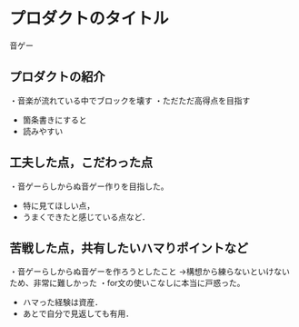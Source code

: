 # プロダクトのタイトル
音ゲー

## プロダクトの紹介
・音楽が流れている中でブロックを壊す ・ただただ高得点を目指す
- 箇条書きにすると
- 読みやすい

## 工夫した点，こだわった点
・音ゲーらしからぬ音ゲー作りを目指した。
- 特に見てほしい点，
- うまくできたと感じている点など．

## 苦戦した点，共有したいハマりポイントなど
・音ゲーらしからぬ音ゲーを作ろうとしたこと →構想から練らないといけないため、非常に難しかった ・for文の使いこなしに本当に戸惑った。
- ハマった経験は資産．
- あとで自分で見返しても有用．
